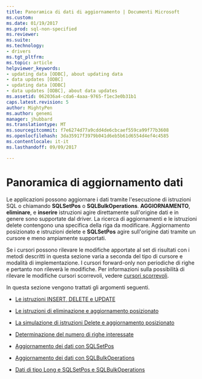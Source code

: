 ```yaml
---
title: Panoramica di dati di aggiornamento | Documenti Microsoft
ms.custom: 
ms.date: 01/19/2017
ms.prod: sql-non-specified
ms.reviewer: 
ms.suite: 
ms.technology:
- drivers
ms.tgt_pltfrm: 
ms.topic: article
helpviewer_keywords:
- updating data [ODBC], about updating data
- data updates [ODBC]
- updating data [ODBC]
- data updates [ODBC], about data updates
ms.assetid: 062036a4-cda6-4aaa-9765-f1ec3e0b31b1
caps.latest.revision: 5
author: MightyPen
ms.author: genemi
manager: jhubbard
ms.translationtype: MT
ms.sourcegitcommit: f7e6274d77a9cdd4de6cbcaef559ca99f77b3608
ms.openlocfilehash: 3da35917f3979b041d6eb5b61d6554d4ef4c4585
ms.contentlocale: it-it
ms.lasthandoff: 09/09/2017

---
```

# <a name="updating-data-overview"></a>Panoramica di aggiornamento dati
Le applicazioni possono aggiornare i dati tramite l'esecuzione di istruzioni SQL o chiamando **SQLSetPos** o **SQLBulkOperations**. **AGGIORNAMENTO**, **eliminare**, e **inserire** istruzioni agire direttamente sull'origine dati e in genere sono supportate dal driver. La ricerca di aggiornamenti e le istruzioni delete contengono una specifica della riga da modificare. Aggiornamento posizionato e istruzioni delete e **SQLSetPos** agire sull'origine dati tramite un cursore e meno ampiamente supportati.  
  
 Se i cursori possono rilevare le modifiche apportate al set di risultati con i metodi descritti in questa sezione varia a seconda del tipo di cursore e modalità di implementazione. I cursori forward-only non periodiche di righe e pertanto non rileverà le modifiche. Per informazioni sulla possibilità di rilevare le modifiche cursori scorrevoli, vedere [cursori scorrevoli](../../../odbc/reference/develop-app/scrollable-cursors.md).  
  
 In questa sezione vengono trattati gli argomenti seguenti.  
  
-   [Le istruzioni INSERT, DELETE e UPDATE](../../../odbc/reference/develop-app/update-delete-and-insert-statements.md)  
  
-   [Le istruzioni di eliminazione e aggiornamento posizionato](../../../odbc/reference/develop-app/positioned-update-and-delete-statements.md)  
  
-   [La simulazione di istruzioni Delete e aggiornamento posizionato](../../../odbc/reference/develop-app/simulating-positioned-update-and-delete-statements.md)  
  
-   [Determinazione del numero di righe interessate](../../../odbc/reference/develop-app/determining-the-number-of-affected-rows.md)  
  
-   [Aggiornamento dei dati con SQLSetPos](../../../odbc/reference/develop-app/updating-data-with-sqlsetpos.md)  
  
-   [Aggiornamento dei dati con SQLBulkOperations](../../../odbc/reference/develop-app/updating-data-with-sqlbulkoperations.md)  
  
-   [Dati di tipo Long e SQLSetPos e SQLBulkOperations](../../../odbc/reference/develop-app/long-data-and-sqlsetpos-and-sqlbulkoperations.md)
